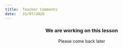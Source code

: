 ```yaml
---
title:  Teacher Comments
date:   31/07/2020
---
```


### <center>We are working on this lesson</center>
<center>Please come back later</center>